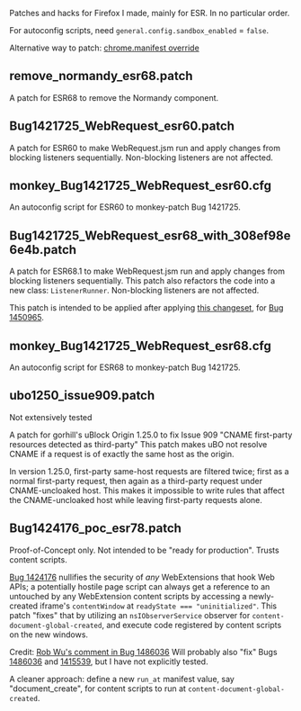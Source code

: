 Patches and hacks for Firefox I made, mainly for ESR.
In no particular order.

For autoconfig scripts, need `general.config.sandbox_enabled` = `false`.

Alternative way to patch: [chrome.manifest override](https://github.com/tartpvule/my-firefox-patches/issues/2#issue-481998289)

## remove_normandy_esr68.patch

A patch for ESR68 to remove the Normandy component.

## Bug1421725_WebRequest_esr60.patch

A patch for ESR60 to make WebRequest.jsm run and apply changes from blocking listeners sequentially.
Non-blocking listeners are not affected.

## monkey_Bug1421725_WebRequest_esr60.cfg

An autoconfig script for ESR60 to monkey-patch Bug 1421725.

## Bug1421725_WebRequest_esr68_with_308ef98e6e4b.patch

A patch for ESR68.1 to make WebRequest.jsm run and apply changes from blocking listeners sequentially.
This patch also refactors the code into a new class: `ListenerRunner`.
Non-blocking listeners are not affected.

This patch is intended to be applied after applying [this changeset](https://hg.mozilla.org/mozilla-central/rev/308ef98e6e4b),
for [Bug 1450965](https://bugzilla.mozilla.org/show_bug.cgi?id=1450965).

## monkey_Bug1421725_WebRequest_esr68.cfg

An autoconfig script for ESR68 to monkey-patch Bug 1421725.

## ubo1250_issue909.patch

Not extensively tested

A patch for gorhill's uBlock Origin 1.25.0 to fix Issue 909 "CNAME first-party resources detected as third-party"
This patch makes uBO not resolve CNAME if a request is of exactly the same host as the origin.

In version 1.25.0, first-party same-host requests are filtered twice; first as a normal first-party request, then again as a third-party request under CNAME-uncloaked host. This makes it impossible to write rules that affect the CNAME-uncloaked host while leaving first-party requests alone.

## Bug1424176_poc_esr78.patch

Proof-of-Concept only. Not intended to be "ready for production". Trusts content scripts.

[Bug 1424176](https://bugzilla.mozilla.org/show_bug.cgi?id=1424176) nullifies the security of *any* WebExtensions that hook Web APIs; a potentially hostile page script can always get a reference to an untouched by any WebExtension content scripts by accessing a newly-created iframe's `contentWindow` at `readyState === "uninitialized"`.
This patch "fixes" that by utilizing an `nsIObserverService` observer for `content-document-global-created`, and execute code registered by content scripts on the new windows.

Credit: [Rob Wu's comment in Bug 1486036](https://bugzilla.mozilla.org/show_bug.cgi?id=1486036#c0)
Will probably also "fix" Bugs [1486036](https://bugzilla.mozilla.org/show_bug.cgi?id=1486036) and [1415539](https://bugzilla.mozilla.org/show_bug.cgi?id=1415539), but I have not explicitly tested.

A cleaner approach: define a new `run_at` manifest value, say "document_create", for content scripts to run at `content-document-global-created`.

